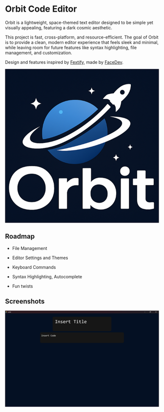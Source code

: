 # Orbit Code Editor

Orbit is a lightweight, space-themed text editor designed to be simple yet visually appealing, featuring a dark cosmic aesthetic.

This project is fast, cross-platform, and resource-efficient. The goal of Orbit is to provide a clean, modern editor experience that feels sleek and minimal, while leaving room for future features like syntax highlighting, file management, and customization.

Design and features inspired by [Fextify](https://github.com/face-hh/fextify), made by [FaceDev](https://www.youtube.com/watch?v=iGsauIuaXXA).

![Logo](src-tauri/icons/full_with_text.png)

## Roadmap

- File Management

- Editor Settings and Themes

- Keyboard Commands

- Syntax Highlighting, Autocomplete

- Fun twists

## Screenshots

![App Screenshot](assets/screenshots/initial_setup.png)
